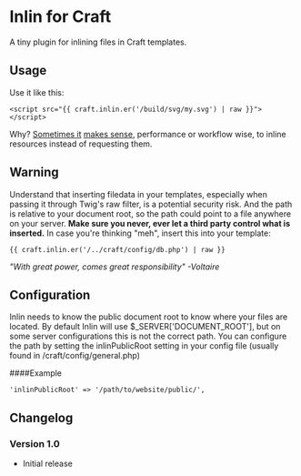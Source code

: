 Inlin for Craft
===========

A tiny plugin for inlining files in Craft templates.  


Usage
---
Use it like this:
 
    <script src="{{ craft.inlin.er('/build/svg/my.svg') | raw }}"></script> 

Why? [Sometimes it](http://css-tricks.com/svg-sprites-use-better-icon-fonts/) 
[makes sense](http://www.yottaa.com/blog/bid/306224/Inlining-for-Performance-When-to-Let-the-Cache-Go), 
performance or workflow wise, to inline resources instead of requesting them.


Warning
---
Understand that inserting filedata in your templates, especially when passing it through Twig's raw filter, 
is a potential security risk. And the path is relative to your document root, so the path could point to a 
file anywhere on your server. **Make sure you never, ever let a third party control what is inserted.** 
In case you're thinking "meh", insert this into your template:
   
    {{ craft.inlin.er('/../craft/config/db.php') | raw }}

*"With great power, comes great responsibility" -Voltaire* 


Configuration
---
Inlin needs to know the public document root to know where your files are located. By default
Inlin will use $_SERVER['DOCUMENT_ROOT'], but on some server configurations this is not the correct 
path. You can configure the path by setting the inlinPublicRoot setting in your config file 
(usually found in /craft/config/general.php)
 
####Example

    'inlinPublicRoot' => '/path/to/website/public/',


Changelog
---
### Version 1.0
 - Initial release